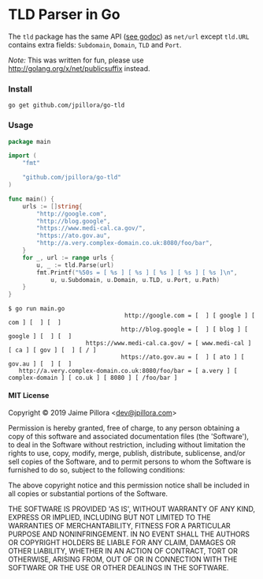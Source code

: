 # TLD Parser in Go

The `tld` package has the same API ([see godoc](http://godoc.org/github.com/jpillora/go-tld)) as `net/url` except `tld.URL` contains extra fields: `Subdomain`, `Domain`, `TLD` and `Port`.

_Note:_ This was written for fun, please use http://golang.org/x/net/publicsuffix instead.

### Install

```
go get github.com/jpillora/go-tld
```

### Usage

```go
package main

import (
	"fmt"

	"github.com/jpillora/go-tld"
)

func main() {
	urls := []string{
		"http://google.com",
		"http://blog.google",
		"https://www.medi-cal.ca.gov/",
		"https://ato.gov.au",
		"http://a.very.complex-domain.co.uk:8080/foo/bar",
	}
	for _, url := range urls {
		u, _ := tld.Parse(url)
		fmt.Printf("%50s = [ %s ] [ %s ] [ %s ] [ %s ] [ %s ]\n",
			u, u.Subdomain, u.Domain, u.TLD, u.Port, u.Path)
	}
}
```

```
$ go run main.go
                                 http://google.com = [  ] [ google ] [ com ] [  ] [  ]
                                http://blog.google = [  ] [ blog ] [ google ] [  ] [  ]
                      https://www.medi-cal.ca.gov/ = [ www.medi-cal ] [ ca ] [ gov ] [  ] [ / ]
                                https://ato.gov.au = [  ] [ ato ] [ gov.au ] [  ] [  ]
   http://a.very.complex-domain.co.uk:8080/foo/bar = [ a.very ] [ complex-domain ] [ co.uk ] [ 8080 ] [ /foo/bar ]
```

#### MIT License

Copyright © 2019 Jaime Pillora &lt;dev@jpillora.com&gt;

Permission is hereby granted, free of charge, to any person obtaining
a copy of this software and associated documentation files (the
'Software'), to deal in the Software without restriction, including
without limitation the rights to use, copy, modify, merge, publish,
distribute, sublicense, and/or sell copies of the Software, and to
permit persons to whom the Software is furnished to do so, subject to
the following conditions:

The above copyright notice and this permission notice shall be
included in all copies or substantial portions of the Software.

THE SOFTWARE IS PROVIDED 'AS IS', WITHOUT WARRANTY OF ANY KIND,
EXPRESS OR IMPLIED, INCLUDING BUT NOT LIMITED TO THE WARRANTIES OF
MERCHANTABILITY, FITNESS FOR A PARTICULAR PURPOSE AND NONINFRINGEMENT.
IN NO EVENT SHALL THE AUTHORS OR COPYRIGHT HOLDERS BE LIABLE FOR ANY
CLAIM, DAMAGES OR OTHER LIABILITY, WHETHER IN AN ACTION OF CONTRACT,
TORT OR OTHERWISE, ARISING FROM, OUT OF OR IN CONNECTION WITH THE
SOFTWARE OR THE USE OR OTHER DEALINGS IN THE SOFTWARE.
